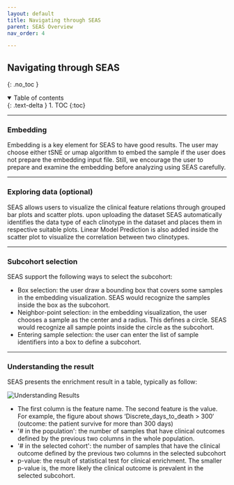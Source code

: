 ```yaml
---
layout: default
title: Navigating through SEAS
parent: SEAS Overview
nav_order: 4

---
```


## Navigating through SEAS
{: .no_toc }

<details open markdown="block">
  <summary>
    Table of contents
  </summary>
  {: .text-delta }
1. TOC
{:toc}
</details>

---

### Embedding

Embedding is a key element for SEAS to have good results. The user may choose either tSNE or umap algorithm to embed the sample if the user does not prepare the embedding input file. Still, we encourage the user to prepare and examine the embedding before analyzing using SEAS carefully.

---

### Exploring data (optional)

SEAS allows users to visualize the clinical feature relations through grouped bar plots and scatter plots. upon uploading the dataset
SEAS automatically identifies the data type of each clinotype in the dataset and places them in respective suitable plots. 
Linear Model Prediction is also added inside the scatter plot to visualize the correlation between two clinotypes.

---

### Subcohort selection

SEAS support the following ways to select the subcohort:
- Box selection: the user draw a bounding box that covers some samples in the embedding visualization. SEAS would recognize the samples inside the box as the subcohort.
- Neighbor-point selection: in the embedding visualization, the user chooses a sample as the center and a radius. This defines a circle. SEAS would recognize all sample points inside the circle as the subcohort.
- Entering sample selection: the user can enter the list of sample identifiers into a box to define a subcohort.

---

### Understanding the result

SEAS presents the enrichment result in a table, typically as follow:

![Understanding Results](https://aimed-uab.github.io/SEAS/docs/overview/understandingResults.png)

- The first column is the feature name. The second feature is the value. For example, the figure about shows ‘Discrete_days_to_death > 300‘ (outcome: the patient survive for more than 300 days)
- '# in the population': the number of samples that have clinical outcomes defined by the previous two columns in the whole population.
- '# in the selected cohort': the number of samples that have the clinical outcome defined by the previous two columns in the selected subcohort
- p-value: the result of statistical test for clinical enrichment. The smaller p-value is, the more likely the clinical outcome is prevalent in the selected subcohort.